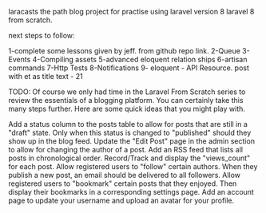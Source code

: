 laracasts the path blog project for practise using laravel version 8 
laravel 8 from scratch.

next steps to follow:

1-complete some lessons given by jeff. from github repo link.
2-Queue
3-Events
4-Compiling assets
5-advanced eloquent relation ships
6-artisan commands
7-Http Tests
8-Notifications 
9- eloquent - API Resource.
post with et as title text - 21

TODO:
Of course we only had time in the Laravel From Scratch series to review the essentials of a blogging platform. You can certainly take this many steps further. Here are some quick ideas that you might play with.

Add a status column to the posts table to allow for posts that are still in a "draft" state. Only when this status is changed to "published" should they show up in the blog feed.
Update the "Edit Post" page in the admin section to allow for changing the author of a post.
Add an RSS feed that lists all posts in chronological order.
Record/Track and display the "views_count" for each post.
Allow registered users to "follow" certain authors. When they publish a new post, an email should be delivered to all followers.
Allow registered users to "bookmark" certain posts that they enjoyed. Then display their bookmarks in a corresponding settings page.
Add an account page to update your username and upload an avatar for your profile.
